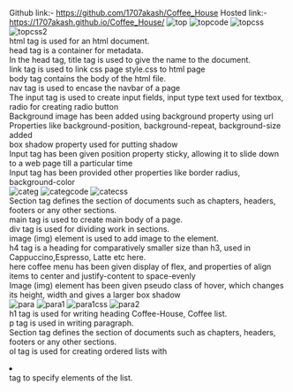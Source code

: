Github link:- https://github.com/1707akash/Coffee_House
Hosted link:- https://1707akash.github.io/Coffee_House/
![top](https://github.com/1707akash/Coffee_House/assets/117883959/70b6ba70-58df-4b90-b143-a67aa217be63)
![topcode](https://github.com/1707akash/Coffee_House/assets/117883959/f09df395-25d9-44bb-9616-4ace967049e6)
![topcss](https://github.com/1707akash/Coffee_House/assets/117883959/1a003bfd-d724-47f1-8ca8-d80d8d84c405)
![topcss2](https://github.com/1707akash/Coffee_House/assets/117883959/9546c7ab-280c-4e7d-abcc-28c7df7152d3) <br>
html tag is used for an html document. <br>
head tag is a container for metadata.<br>
In the head tag, title tag is used to give the name to the document.<br>
link tag is used to link css page style.css to html page <br>
body tag contains the body of the html file.<br>
nav tag is used to encase the navbar of a page <br>
The input tag is used to create input fields, input type text used for textbox, radio for creating radio button <br>
Background image has been added using background property using url <br>
Properties like background-position, background-repeat, background-size added <br>
box shadow property used for putting shadow<br>
Input tag has been given position property sticky, allowing it to slide down to a web page till a particular time <br>
Input tag has been provided other properties like border radius, background-color <br>
![categ](https://github.com/1707akash/Coffee_House/assets/117883959/3b90f461-02f1-49cd-be55-dc654926ab3a)
![categcode](https://github.com/1707akash/Coffee_House/assets/117883959/74e7a336-68a5-4800-89a2-05fadf45d8bb)
![catecss](https://github.com/1707akash/Coffee_House/assets/117883959/589120a3-7a92-4ce8-8e64-44cae4cd5035) <br>
Section tag defines the section of documents such as chapters, headers, footers or any other sections. <br>
main tag is used to create main body of a page.<br>
div tag is used for dividing work in sections. <br>
image (img) element is used to add image to the element. <br>
h4 tag is a heading for comparatively smaller size than h3, used in Cappuccino,Espresso, Latte etc here.<br>
here coffee menu has been given display of flex, and properties of align items to center and justify-content to space-evenly <br>
Image (img) element has been given pseudo class of hover, which changes its height, width and gives a larger box shadow <br>
![para](https://github.com/1707akash/Coffee_House/assets/117883959/b981cae0-41e0-4cc0-90fd-88d770b6c33f)
![para1](https://github.com/1707akash/Coffee_House/assets/117883959/f43909ce-09af-43f6-b4e9-18d62bab6724)
![para1css](https://github.com/1707akash/Coffee_House/assets/117883959/e3c4e59b-17e3-45b9-b8ea-d7ee90aaba47)
![para2](https://github.com/1707akash/Coffee_House/assets/117883959/fc2b0b16-7fa1-4120-8a74-36a331c5aae8) <br>
h1 tag is used for writing heading Coffee-House, Coffee list.<br>
p tag is used in writing paragraph.<br>
Section tag defines the section of documents such as chapters, headers, footers or any other sections. <br>
ol tag is used for creating ordered lists with <li></li> tag to specify elements of the list.<br>

